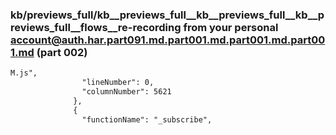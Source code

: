 ### kb/previews_full/kb__previews_full__kb__previews_full__kb__previews_full__flows__re-recording from your personal account@auth.har.part091.md.part001.md.part001.md.part001.md (part 002)

```md
M.js",
                "lineNumber": 0,
                "columnNumber": 5621
              },
              {
                "functionName": "_subscribe",
          
```

```
